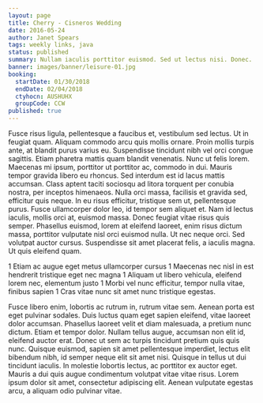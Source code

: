 ```yaml
---
layout: page
title: Cherry - Cisneros Wedding
date: 2016-05-24
author: Janet Spears
tags: weekly links, java
status: published
summary: Nullam iaculis porttitor euismod. Sed ut lectus nisi. Donec.
banner: images/banner/leisure-01.jpg
booking:
  startDate: 01/30/2018
  endDate: 02/04/2018
  ctyhocn: AUSHUHX
  groupCode: CCW
published: true
---
```

Fusce risus ligula, pellentesque a faucibus et, vestibulum sed lectus. Ut in feugiat quam. Aliquam commodo arcu quis mollis ornare. Proin mollis turpis ante, at blandit purus varius eu. Suspendisse tincidunt nibh vel orci congue sagittis. Etiam pharetra mattis quam blandit venenatis. Nunc ut felis lorem. Maecenas mi ipsum, porttitor ut porttitor ac, commodo in dui. Mauris tempor gravida libero eu rhoncus. Sed interdum est id lacus mattis accumsan. Class aptent taciti sociosqu ad litora torquent per conubia nostra, per inceptos himenaeos.
Nulla orci massa, facilisis et gravida sed, efficitur quis neque. In eu risus efficitur, tristique sem ut, pellentesque purus. Fusce ullamcorper dolor leo, id tempor sem aliquet et. Nam id lectus iaculis, mollis orci at, euismod massa. Donec feugiat vitae risus quis semper. Phasellus euismod, lorem at eleifend laoreet, enim risus dictum massa, porttitor vulputate nisl orci euismod nulla. Ut nec neque orci. Sed volutpat auctor cursus. Suspendisse sit amet placerat felis, a iaculis magna. Ut quis eleifend quam.

1 Etiam ac augue eget metus ullamcorper cursus
1 Maecenas nec nisl in est hendrerit tristique eget nec magna
1 Aliquam ut libero vehicula, eleifend lorem nec, elementum justo
1 Morbi vel nunc efficitur, tempor nulla vitae, finibus sapien
1 Cras vitae nunc sit amet nunc tristique egestas.

Fusce libero enim, lobortis ac rutrum in, rutrum vitae sem. Aenean porta est eget pulvinar sodales. Duis luctus quam eget sapien eleifend, vitae laoreet dolor accumsan. Phasellus laoreet velit et diam malesuada, a pretium nunc dictum. Etiam et tempor dolor. Nullam tellus augue, accumsan non elit id, eleifend auctor erat. Donec ut sem ac turpis tincidunt pretium quis quis nunc. Quisque euismod, sapien sit amet pellentesque imperdiet, lectus elit bibendum nibh, id semper neque elit sit amet nisi. Quisque in tellus ut dui tincidunt iaculis. In molestie lobortis lectus, ac porttitor ex auctor eget. Mauris a dui quis augue condimentum volutpat vitae vitae risus. Lorem ipsum dolor sit amet, consectetur adipiscing elit. Aenean vulputate egestas arcu, a aliquam odio pulvinar vitae.
